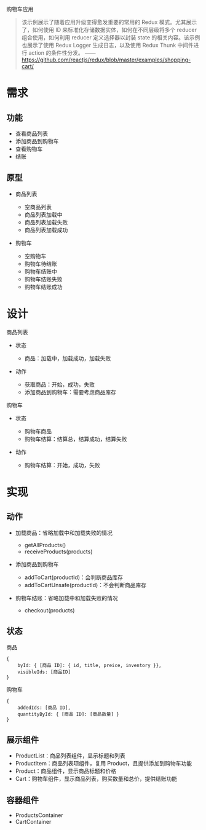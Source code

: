 购物车应用

> 该示例展示了随着应用升级变得愈发重要的常用的 Redux 模式。尤其展示了，如何使用 ID 来标准化存储数据实体，如何在不同层级将多个 reducer 组合使用，如何利用 reducer 定义选择器以封装 state 的相关内容。该示例也展示了使用 Redux Logger 生成日志，以及使用 Redux Thunk 中间件进行 action 的条件性分发。 —— https://github.com/reactjs/redux/blob/master/examples/shopping-cart/

# 需求
## 功能
- 查看商品列表
- 添加商品到购物车
- 查看购物车
- 结账

## 原型
- 商品列表

    - 空商品列表
    - 商品列表加载中
    - 商品列表加载失败
    - 商品列表加载成功

- 购物车

    - 空购物车
    - 购物车待结账
    - 购物车结账中
    - 购物车结账失败
    - 购物车结账成功

# 设计
商品列表

- 状态

    - 商品：加载中，加载成功，加载失败

- 动作

    - 获取商品：开始，成功，失败
    - 添加商品到购物车：需要考虑商品库存

购物车

- 状态

    - 购物车商品
    - 购物车结算：结算总，结算成功，结算失败

- 动作

    - 购物车结算：开始，成功，失败

# 实现
## 动作
- 加载商品：省略加载中和加载失败的情况

    - getAllProducts()
    - receiveProducts(products)

- 添加商品到购物车

    - addToCart(productId)：会判断商品库存
    - addToCartUnsafe(productId)：不会判断商品库存

- 购物车结账：省略加载中和加载失败的情况

    - checkout(products)

## 状态
商品

```
{
    byId: { [商品 ID]: { id, title, preice, inventory }},
    visibleIds: [商品ID]
}
```

购物车

```
{
    addedIds: [商品 ID],
    quantityById: { [商品 ID]: [商品数量] }
}
```

## 展示组件
- ProductList：商品列表组件，显示标题和列表
- ProductItem：商品列表项组件，复用 Product，且提供添加到购物车功能
- Product：商品组件，显示商品标题和价格
- Cart：购物车组件，显示商品列表，购买数量和总价，提供结账功能

## 容器组件
- ProductsContainer
- CartContainer
